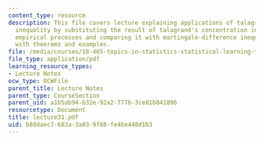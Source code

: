 ```yaml
---
content_type: resource
description: This file covers lecture explaining applications of talagrand's concentration
  inequality by substituting the result of talagrand's concentration inequality for
  empirical processes and comparing it with martingale-difference inequalities along
  with theorems and examples.
file: /media/courses/18-465-topics-in-statistics-statistical-learning-theory-spring-2007/b80daec7683a3a039f68fe4be448d1b3_lecture31.pdf
file_type: application/pdf
learning_resource_types:
- Lecture Notes
ocw_type: OCWFile
parent_title: Lecture Notes
parent_type: CourseSection
parent_uid: a1b5ab94-b32e-92a2-777b-3ce81b841896
resourcetype: Document
title: lecture31.pdf
uid: b80daec7-683a-3a03-9f68-fe4be448d1b3
---
```

